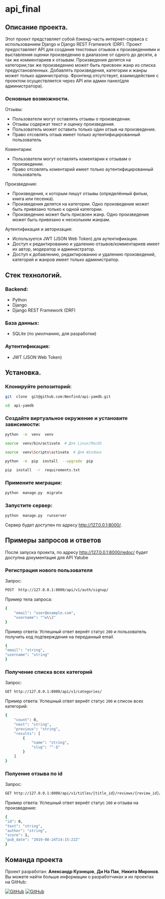 # api_final
## Описание проекта.
Этот проект представляет собой бэкенд-часть интернет-сервиса с использованием Django и Django REST Framework (DRF). Проект предоставляет API для создания текстовых отзывов к произведениями и выставления оценки произведению в диапазоне от одного до десяти, а так же комментариев к отзывам. Произведения делятся на категории,так же произведению может быть присвоен жанр из списка предустановленных. Добавлять произведения, категории и жанры может только администратор.
Фронтенд отсутствует, взаимодействие с проектом осуществляется через API или админ панел(для администратора).
### Основные возможности.
Отзывы:
 - Пользователи могут оставлять отзывы о произведении.
 - Отзывы содержат текст и оценку произведения.
 - Пользователь может оставить только один отзыв на произведение.
 - Право отсовлять отзыв имеет только аутентифицированный пользователь

Коментарии:
 - Пользователи могут оставлять коментарии к отзывам о произведении.
 - Право отсовлять коментарий имеет только аутентифицированный пользователь

Произведения:
 - Произведения, к которым пишут отзывы (определённый фильм, книга или песенка).
 - Произведения делятся на категории. Одно произведение может быть привязано только к одной категории.
 - Произведению может быть присвоен жанр. Одно произведение может быть привязано к нескольким жанрам.

Аутентификация и авторизация:
 - Используется JWT (JSON Web Token) для аутентификации.
 - Доступ к редактированию и удалению отзывов/комментариев имеет их автор, модератор и администратор.
 - Доступ к добавлению, редактированию и удалению произведений, категорий и жанров имеет только администратор.


## Стек технологий.

### Backend:
 - Python
 - Django
 - Django REST Framework (DRF)
### База данных:
 - SQLite (по умолчанию, для разработки)
### Аутентификация:
 - JWT (JSON Web Token)

## Установка.
### Клонируйте репозиторий:

```bash
git  clone  git@github.com:Nenfind/api-yamdb.git
```
```bash
cd  api-yamdb
```
### Создайте виртуальное окружение и установите зависимости:
```bash
python  -m  venv  venv
```
```bash
source  venv/bin/activate  # Для Linux/MacOS
```
```bash
source  venv\Scripts\activate  # Для Windows
```
```bash
python  -m  pip  install  --upgrade  pip
```
```bash
pip  install  -r  requirements.txt
```
### Примените миграции:
```bash
python  manage.py  migrate
```
### Запустите сервер:
```bash
python  manage.py  runserver
```
Сервер будет доступен по адресу http://127.0.0.1:8000/.

## Примеры запросов и ответов

После запуска проекта, по адресу http://127.0.0.1:8000/redoc/ будет доступна документация для API Yatube

### Регистрация нового пользователя
Запрос:

```bash
POST  http://127.0.0.1:8000/api/v1/auth/signup/
```
Пример тела запроса:
```bash
{
    "email": "user@example.com",
    "username": "^w\\Z"
}
```
Пример ответа:
Успешный ответ вернёт статус  `200`  и пользователь получить код подтверждения на переданный email.
```bash
{
"email": "string",
"username": "string"
}
```
### Получение списка всех категорий
Запрос:
```bash
GET http://127.0.0.1:8000/api/v1/categories/
```
Пример ответа:
Успешный ответ вернёт статус  `200`  и список всех категорий:
```bash
{
    "count": 0,
    "next": "string",
    "previous": "string",
    "results": [
        {
            "name": "string",
            "slug": "^-$"
        }
    ]
}
```
### Полуение отзыва по id
Запрос:
```bash
GET http://127.0.0.1:8000/api/v1/titles/{title_id}/reviews/{review_id}/
```
Пример ответа:
Успешный ответ вернёт статус  `200`  и отзыва на произведение:
```bash
{
"id": 0,
"text": "string",
"author": "string",
"score": 1,
"pub_date": "2019-08-24T14:15:22Z"
}
```
## Команда проекта

Проект разработан: **Александр Кузнецов**, **Ди На Пак**, **Никита Миронов**.
Вы можете найти больше информации о разработчиках и их проектах на GitHub:

[![GitHub](https://img.shields.io/badge/GitHub-Александр_Кузнецов-black?logo=github)](https://github.com/alexander9876543210)
[![GitHub](https://img.shields.io/badge/GitHub-Ди_На_Пак-black?logo=github)](https://github.com/Nenfind)

